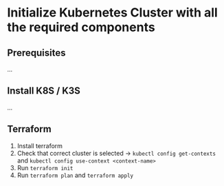 # Initialize Kubernetes Cluster with all the required components

## Prerequisites
...

## Install K8S / K3S
...

## Terraform

1. Install terraform
2. Check that correct cluster is selected -> `kubectl config get-contexts` and `kubectl config use-context <context-name>`
2. Run `terraform init`
3. Run `terraform plan` and `terraform apply`
